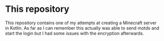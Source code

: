 # This repository

This repository contains one of my attempts at creating a Minecraft server in Kotlin.
As far as I can remember this actually was able to send motds and start the login but I had some issues with the encryption afterwards.

